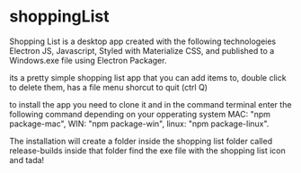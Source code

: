 # shoppingList
Shopping List is a desktop app created with the following technologeies
Electron JS,
Javascript,
Styled with Materialize CSS,
and published to a Windows.exe file using Electron Packager.

its a pretty simple shopping list app that you can add items to, double click to delete them, has a file menu
shorcut to quit (ctrl Q)

to install the app you need to clone it and in the command terminal enter the following command depending on your opperating system
MAC: "npm package-mac",
WIN: "npm package-win",
linux: "npm package-linux".

The installation will create a folder inside the shopping list folder called release-builds inside that folder find the exe file with the shopping list icon and tada!  
